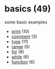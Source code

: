 # basics (49)
some basic examples

+ [print](print/README.md) (10)
+ [comment](comment/README.md) (3)
+ [type](type/README.md) (11)
+ [range](range/README.md) (5)
+ [for](for/README.md) (8)
+ [while](while/README.md) (6)
+ [function](function/README.md) (6)
